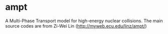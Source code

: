 # ampt
A Multi-Phase Transport model for high-energy nuclear collisions. The main source codes are from Zi-Wei Lin (http://myweb.ecu.edu/linz/ampt/)
